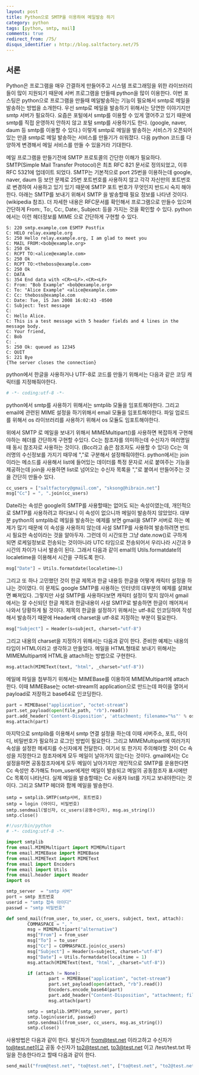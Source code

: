 ```yaml
---
layout: post
title: Python으로 SMTP을 이용하여 메일발송 하기
category: python
tags: [python, smtp, mail]
comments: true
redirect_from: /75/
disqus_identifier : http://blog.saltfactory.net/75
---
```


## 서론

Python은 프로그램을 매우 간결하게 만들어주고 시스템 프로그래밍을 위한 라이브러리들이 많이 지원되기 때문에 서버 프로그램을 만들때 python을 많이 이용한다. 이번 포스팅은 python으로 프로그램을 만들때 메일발송하는 기능이 필요해서 smtp로 메일을 발송하는 방법을 소개한다. 우선 smtp로 메일을 발송하기 위해서는 당연한 이야기지만 smtp 서버가 필요하다.  요즘은 포털에서 smtp를 이용할 수 있게 열어주고 있기 때문에 smtp를 직접 운영하지 안하지 않고 포털 smtp를 사용하기도 한다. (google, naver, daum 등 smtp를 이용할 수 있다.) 이렇게 smtp로 메일을 발송하는 서비스가 오픈되어 있는 만큼 smtp로 메일 발송하는 서비스를 만들기가 쉬워졌다. 다음 python 코드를 다양하게 변경해서 메일 서비스를 만들 수 있을거라 기대한다.
<!--more-->

메일 프로그램을 만들기전에 SMTP 프로토콜의 간단한 이해가 필요하다.  SMTP(Simple Mail Transfer Protocol)은 최초 RFC 821 문서로 정의되었고, 이후 RFC 5321에 업데이트 되었다. SMTP는 기본적으로 port 25번을 이용하는데 google, naver, daum 등 보안 문제로 25번 포트번호를 사용하지 않고 각각 자신만의 포트번호로 변경하여 사용하고 있기 있기 때문에 SMTP 포트 번호가 무엇인지 반드시 숙지 해야한다. 아래는 SMTP를 보내기 위해서 SMTP 을 발송할때 필요 정보를 나타낸 것이다.(wikipedia 참조). 더 자세한 내용은 RFC문서를 확인해서 프로그램으로 만들수 있으며 간단하게 From:, To:, Cc:, Date:, Subject: 등을 가지는 것을 확인할 수 있다. python에서는 이런 헤더정보를 MIME 으로 간단하게 구현할 수 있다.

```
S: 220 smtp.example.com ESMTP Postfix
C: HELO relay.example.org
S: 250 Hello relay.example.org, I am glad to meet you
C: MAIL FROM:<bob@example.org>
S: 250 Ok
C: RCPT TO:<alice@example.com>
S: 250 Ok
C: RCPT TO:<theboss@example.com>
S: 250 Ok
C: DATA
S: 354 End data with <CR><LF>.<CR><LF>
C: From: "Bob Example" <bob@example.org>
C: To: "Alice Example" <alice@example.com>
C: Cc: theboss@example.com
C: Date: Tue, 15 Jan 2008 16:02:43 -0500
C: Subject: Test message
C:
C: Hello Alice.
C: This is a test message with 5 header fields and 4 lines in the message body.
C: Your friend,
C: Bob
C: .
S: 250 Ok: queued as 12345
C: QUIT
S: 221 Bye
{The server closes the connection}
```

python에서 한글을 사용하거나 UTF-8로 코드를 만들기 위해서는 다음과 같은 코딩 캐릭터를 지정해줘야한다.

```python
# -*- coding:utf-8 -*-
```

python에서 smtp를 사용하기 위해서는 smtplib 모듈을 임포트해야한다. 그리고 email에 관련된 MIME 설정을 하기위해서 email 모듈을 임포트해야한다. 파일 업로드를 위해서 os 라이브러리를 사용하기 위해서 os 모듈도 임포트해야한다.

위에서 SMTP 로 메일을 보내기 위해서 MIMEMultipart()를 사용하면 복잡하게 구현해야하는 헤더를 간단하게 구현할 수있다.
Cc는 참조자를 의미하는데 수신자가 여러명일 때 동시 참조자로 사용하는 것이다. (Bcc라고 숨은 참조자도 사용할 수 있다)
Cc는 여러명의 수신정보를 가지기 때무에 ","로 구분해서 설정해줘야한다. python에서는 join이라는 메소드를 사용해서 list에 들어있는 데이터를 특정 문자로 서로 붙여주는 기능을 제공하는데 join을 사용하면 list로 넘어오는 수신자 목록을 ","로 붙여서 만들어주는 것을 간단히 만들수 있다.

```python
cc_users = ["saltfactory@gmail.com", "sksong@hibrain.net"]
msg["Cc"] = ", ".join(cc_users)
```

Date라는 속성은 google의 SMTP를 사용할때는 없어도 되는 속성이였는데, 개인적으로 SMTP를 사용하려고 하다보니 이 속성이 없으니까 메일이 발송하지 않았었다. 대부분 python의 smtplib로 메일을 발송하는 예제를 보면 gmail을 SMTP 서버로 하는 예제가 많기 때문에 이 속성을 사용하지 않는데 사설 SMTP를 사용하여 발송하려면 반드시 필요한 속성이라는 것을 알아두자. 그런데 이 시간또한 그냥 date.now()로 구하게 되면 로케일정보로 전송되는 것이아니라 UTC 타임으로 전송되어서 우리나라 시간과 9시간의 차이가 나서 발송이 된다. 그래서 다음과 같이 emal의 Utils.formatdate의 localetime을 이용해서 시간을 구하도록 한다.

```python
msg["Date"] = Utils.formatdate(localetime=1)
```

그리고 또 하나 고민했던 것이 한글 제목과 한글 내용등 한글을 어떻게 캐릭터 설정을 하냐는 것이였다. 이 문제도 google SMTP를 사용하는 인터넷의 대부분의 예제를 살펴보면 빠져있다. 그렇지만 사설 SMTP를 사용하다보면 캐릭터 설정이 맞지 않아서 gmail에서는 잘 수신되던 한글 제목과 한글내용이 사설 SMTP로 발송하면 한글이 깨어져서 나와서 당황하게 될 것이다.
제목의 한글을 설정하기 위해서는 utf-8로 인코딩하여 작성해서 발송하기 때문에 Header에 charset을 utf-8로 지정하는 부분이 필요한다.

```python
msg["Subject"] = Header(s=subject, charset="utf-8")
```

그리고 내용의 charset을 지정하기 위해서는 다음과 같이 한다. 준비한 예제는 내용의 타입이 HTML이라고 생각하고 만들었다. 메일을 HTML형태로 보내기 위해서는 MIMEMultipart에 HTML을 attach하는 방법으로 구현한다.

```python
msg.attach(MIMEText(text, "html", _charset="utf-8"))
```

메일에 파일을 첨부하기 위해서는 MIMEBase를 이용하여 MIMEMultipart에 attach 한다. 이때 MIMEBase는 octet-stream의 application으로 만드는데 파이을 열어서 payload로 저장하고 base64로 인코딩한다.

```python
part = MIMEBase("application", "octet-stream")
part.set_payload(open(file_path, "rb").read())
part.add_header('Content-Disposition', 'attachment; filename="%s"' % os.path.basename(file_path))
msg.attach(part)
```

마지막으로 smtplib를 이용해서 smtp 연결 설정을 하는데 이때 서버주소, 포트, 아이디, 비밀번호가 필요하고 로그인 방법이 필요한다.
그리고 MIMEMultipart에 여러가지 속성을 설정한 메세지를 수신자에게 전달한다. 여기서 또 한가지 주의해야할 것이 Cc 속성을 지정한다고 참조자에게 모두 메일이 날아가지 않는다는 것이다. gmail에서는 Cc 설정을하면 공동참조자에게 모두 메일이 날아가지만 개인적으로 SMTP를 운용한다면 Cc 속성만 추가해도 from_user에게만 메일이 발송되고 메일의 공동참조자 표시에만 Cc 목록이 나타난다. 실제 메일을 발송할때는 Cc 사용자 list를 가지고 보내야한다는 것이다. 그리고 SMTP 헤더와 함께 메일을 발송한다.

```
smtp = smtplib.SMTP(smtp서버, 포트번호)
smtp = login (아이디, 비밀번호)
smtp.sendmail(발신자, cc_users(공동수신자), msg.as_string())
smtp.close()
```

```python
#!/usr/bin/python
# -*- coding:utf-8 -*-

import smtplib
from email.MIMEMultipart import MIMEMultipart
from email.MIMEBase import MIMEBase
from email.MIMEText import MIMEText
from email import Encoders
from email import Utils
from email.header import Header
import os

smtp_server  = "smtp 서버"
port = smtp 포트번호
userid = "smtp 접속 아이디"
passwd = "smtp 비밀번호"

def send_mail(from_user, to_user, cc_users, subject, text, attach):
        COMMASPACE = ", "
        msg = MIMEMultipart("alternative")
        msg["From"] = from_user
        msg["To"] = to_user
        msg["Cc"] = COMMASPACE.join(cc_users)
        msg["Subject"] = Header(s=subject, charset="utf-8")
        msg["Date"] = Utils.formatdate(localtime = 1)
        msg.attach(MIMEText(text, "html", _charset="utf-8"))

        if (attach != None):
                part = MIMEBase("application", "octet-stream")
                part.set_payload(open(attach, "rb").read())
                Encoders.encode_base64(part)
                part.add_header("Content-Disposition", "attachment; filename=\"%s\"" % os.path.basename(attach))
                msg.attach(part)

        smtp = smtplib.SMTP(smtp_server, port)
        smtp.login(userid, passwd)
        smtp.sendmail(from_user, cc_users, msg.as_string())
        smtp.close()
```

사용방법은 다음과 같이 한다. 발신자가 from@test.net 이라고하고 수신자가 to@test.net이고 공동 수신자가 to2@test.net, to3@test.net 이고 /test/test.txt 파일을 전송한다라고 할때 다음과 같이 한다.

```python
send_mail("from@test.net", "to@test.net", ["to@test.net", "to2@test.net", "to3@test.net"], "제목", "내용",  "/test/test.txt")
```

